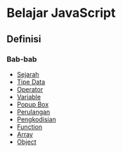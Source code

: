 # Belajar JavaScript

## Definisi

### Bab-bab

- [Sejarah]()
- [Tipe Data](./tutorial/01-tipe_data.md)
- [Operator]()
- [Variable]()
- [Popup Box]()
- [Perulangan]()
- [Pengkodisian]()
- [Function]()
- [Array]()
- [Object]()
